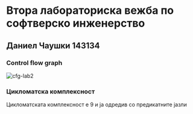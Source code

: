 # Втора лабораториска вежба по софтверско инженерство
## Даниел Чаушки 143134

### Control flow graph

![cfg-lab2](https://user-images.githubusercontent.com/100686106/171868449-340b3d27-db4b-4750-b232-d5e78f6e86de.png)


### Цикломатска комплексност
Цикломатската комплексност е 9 и ја одредив со предикатните јазли
